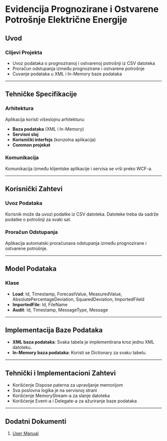 # Evidencija Prognozirane i Ostvarene Potrošnje Električne Energije

## Uvod

### Ciljevi Projekta
- Uvoz podataka o prognoziranoj i ostvarenoj potrošnji iz CSV datoteka
- Proračun odstupanja između prognozirane i ostvarene potrošnje
- Cuvanje podataka u XML i In-Memory baze podataka

---

## Tehničke Specifikacije

### Arhitektura

Aplikacija koristi višeslojnu arhitekturu:

- **Baza podataka** (XML i In-Memory)
- **Servisni sloj**
- **Korisnički interfejs** (konzolna aplikacija)
- **Common projekat**

### Komunikacija

Komunikacija između klijentske aplikacije i servisa se vrši preko WCF-a.

---

## Korisnički Zahtevi

### Uvoz Podataka

Korisnik može da uvozi podatke iz CSV datoteka. Datoteke treba da sadrže podatke o potrošnji za svaki sat.

### Proračun Odstupanja

Aplikacija automatski proračunava odstupanja između prognozirane i ostvarene potrošnje.

---

## Model Podataka

### Klase

- **Load**: Id, Timestamp, ForecastValue, MeasuredValue, AbsolutePercentageDeviation, SquaredDeviation, ImportedFileId
- **ImportedFile**: Id, FileName
- **Audit**: Id, Timestamp, MessageType, Message

---

## Implementacija Baze Podataka

- **XML baza podataka**: Svaka tabela je implementirana kroz jednu XML datoteku.
- **In-Memory baza podataka**: Koristi se Dictionary za svaku tabelu.

---

## Tehnički i Implementacioni Zahtevi

- Korišćenje Dispose paterna za upravljanje memorijom
- Sva poslovna logika je na servisnoj strani
- Korišćenje MemoryStream-a za slanje datoteka
- Korišćenje Event-a i Delegate-a za ažuriranje baze podataka

---

## Dodatni Dokumenti

1. [User Manual](./UserManual.md)

